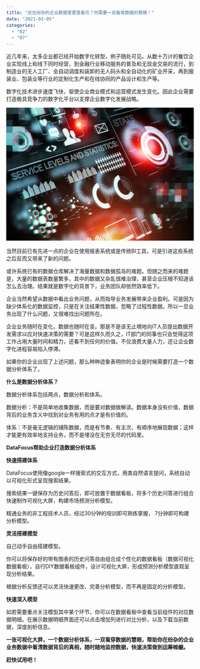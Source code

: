 ```yaml
---
title: "还在纷杂的企业数据里雾里看花？你需要一双看穿数据的慧眼！"
date: "2021-03-05"
categories: 
  - "02"
  - "07"
---
```


近几年来，太多企业都已经开始数字化转型，例子随处可见。从数十万计的餐饮企业实现线上和线下同时经营，到金融行业移动服务的普及和无现金交易的流行，到制造业的无人工厂、全自动调度和装卸的无人码头和全自动化的矿业开采，再到服装业、包装业等行业的定制化生产和在线协同的产品设计和生产等。

数字化技术进步速度飞快，驱使企业商业模式和运营模式发生变化。因此企业需要打造极具竞争力的数字化平台以支撑企业数字化发展战略。

![IMG_256](images/img_256.jpeg)

当然目前已有先进一点的企业在使用报表系统或是传统BI工具，可是引进这些系统之后反而又带来了新的问题。

或许系统已有的数据仓库解决了海量数据和数据孤岛的难题。但随之而来的难题是，大量的数据表数量繁多，其中的数据又杂乱很难治理，甚至企业压根不知道该怎么去治理。结果就是数字化的背景下，业务团队却依然效率低下。

企业当然希望从数据中看出业务问题，从而指导业务发展带来企业盈利。可是因为缺少体系化的数据监控，只是在关注结果性数据，忽略了过程性数据。所以一旦业务出现了什么问题，又很难找出问题所在。

企业业务随时在变化，数据也随时在变。那是不是该无止境地向IT人员提出数据开发需求以应对快速决策的需要？可是这样久而久之，IT部门的同事也只会觉得这项工作占用大量时间和精力，还看不到任何的价值。不仅浪费大量人力，还让企业数字化进程容易陷入停滞。

如果你的企业出现了上述问题，那么种种迹象表明你的企业是时候需要打造一个数据分析体系了。

**什么是数据分析体系？**

数据分析体系包括两点，数据分析和体系。

数据分析：不是简单地收集数据，而是要对数据做解读。数据本身没有价值，数据背后的业务含义中找到对业务有用的点才是有价值的。

体系：不是毫无逻辑的铺陈数据，而是有节奏、有主次、有顺序地展现数据；这样才能更有效率地支持业务，而不是埋没在无穷无尽的代码里。

**DataFocus帮助企业打造数据分析体系**

**快速搭建体系**

DataFocus使用像google一样搜索式的交互方式，用类自然语言提问，系统自动以可视化形式呈现搜索结果。

搜索结果一键保存为历史问答后，即可放置于数据看板，将多个历史问答进行组合快速制作可视化大屏，构建市场预测分析模型。

精通业务的非工程技术人员，经过30分钟的培训即可熟练掌握， 7分钟即可构建分析模型。

**灵活搭建模型**

自己动手自由搭建模型。

你可以将保存好的带有图表的历史问答自由组合成个性化的数据看板（数据可视化数据看板），自行DIY数据看板组件，设计可视化大屏，形成预测分析模型直观呈现分析结果。

根据分析反馈还可以灵活快速更改、完善分析模型，而不再是固定的分析模型。

**快速深入模型**

如若需要重点关注模型其中某个环节，你可以在数据看板中查看当前组件的对应数据明细。在展示数据明细界面还可以点击增加列进行对比分析，以及下载当前数据，深度剖析信息。

**一张可视化大屏，一个数据分析体系，一双看穿数据的慧眼，帮助你在纷杂的企业业务数据中看清数据背后的真相，随时随地监控数据，快速决策做到运筹帷幄。**

**赶快试用吧！**
